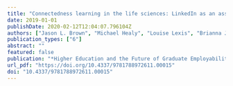 ```yaml
---
title: "Connectedness learning in the life sciences: LinkedIn as an assessment task for employability and career exploration"
date: 2019-01-01
publishDate: 2020-02-12T12:04:07.796104Z
authors: ["Jason L. Brown", "Michael Healy", "Louise Lexis", "Brianna Julien"]
publication_types: ["6"]
abstract: ""
featured: false
publication: "*Higher Education and the Future of Graduate Employability: A Connectedness Learning Approach*"
url_pdf: "https://doi.org/10.4337/9781788972611.00015"
doi: "10.4337/9781788972611.00015"
---
```


